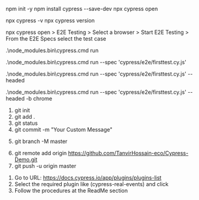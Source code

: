 <!-- Command Execution from the start with explanations -->
npm init -y
npm install cypress --save-dev
npx cypress open

<!-- Command Prompts for checking the version of Cypress -->
npx cypress -v
npx cypress version

<!-- Command Execution from the start without explanations -->
npx cypress open > E2E Testing > Select a browser > Start E2E Testing > From the E2E Specs select the test case

<!-- Run the test cases with headless mode and view the spec results -->
.\node_modules\.bin\cypress.cmd run

<!-- Run the specific test cases with headless mode and view the spec results -->
.\node_modules\.bin\cypress.cmd run --spec 'cypress/e2e/firsttest.cy.js'

<!-- Run the specific test cases with headed mode -->
.\node_modules\.bin\cypress.cmd run --spec 'cypress/e2e/firsttest.cy.js' --headed

<!-- Run the specific test cases with headed mode and specific browser -->
.\node_modules\.bin\cypress.cmd run --spec 'cypress/e2e/firsttest.cy.js' --headed -b chrome


<!-- Git Repository -->
1. git init
2. git add .
3. git status
4. git commit -m "Your Custom Message"
<!-- Execute the number 3 for the first time only -->
5. git branch -M master
<!-- Execute the number 4 for the first time only -->
6. git remote add origin https://github.com/TanvirHossain-eco/Cypress-Demo.git
7. git push -u origin master

<!-- To install Plugin -->
1. Go to URL: https://docs.cypress.io/app/plugins/plugins-list
2. Select the required plugin like (cypress-real-events) and click
3. Follow the procedures at the ReadMe section
